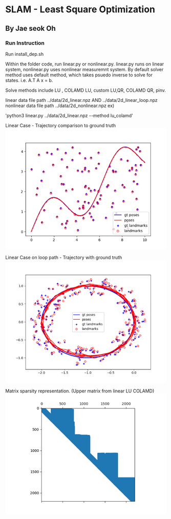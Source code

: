 # SLAM - Least Square Optimization

## By Jae seok Oh

### Run Instruction

Run install_dep.sh

Within the folder code, run linear.py or nonlinear.py.
linear.py runs on linear system, nonlinear.py uses nonlinear measuremnt system.
By default solver method uses default method, which takes psuedo inverse to solve for states.
i.e. A.T A x = b.

Solve methods include LU , COLAMD LU, custom LU,QR, COLAMD QR, pinv.

linear data file path ../data/2d_linear.npz AND ../data/2d_linear_loop.npz
nonlinear data file path ../data/2d_nonlinear.npz
ex)

'python3 linear.py ../data/2d_linear.npz --method lu_colamd'

Linear Case - Trajectory comparison to ground truth
![Test Image 1](results/linear_pinv_traj.png)

Linear Case on loop path - Trajectory with ground truth
![Test Image 2](results/linear_loop_pinv_traj.png)

Matrix sparsity representation. (Upper matrix from linear LU COLAMD)
![Test Image 3](results/linear_LUcolamd_mat.png)

